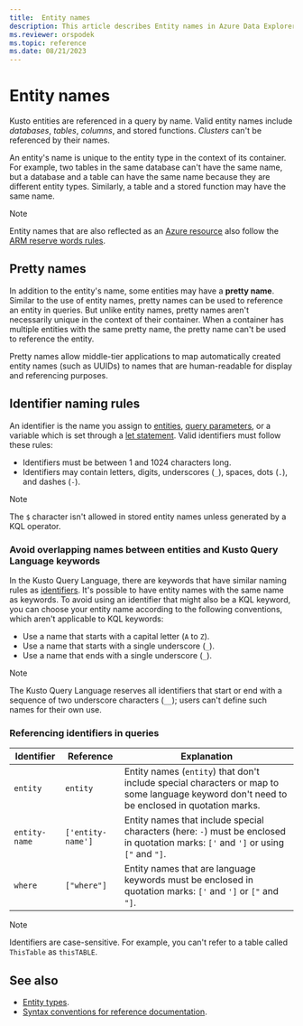 ```yaml
---
title:  Entity names
description: This article describes Entity names in Azure Data Explorer.
ms.reviewer: orspodek
ms.topic: reference
ms.date: 08/21/2023
---
```

# Entity names

Kusto entities are referenced in a query by name. Valid entity names include *databases*, *tables*, *columns*, and stored functions. *Clusters* can't be referenced by their names.

An entity's name is unique to the entity type in the context of its container. For example, two tables in the same database can't have the same name, but a database and a table can have the same name because they are different entity types. Similarly, a table and a stored function may have the same name.

> [!NOTE]
> Entity names that are also reflected as an [Azure resource](/azure/templates/microsoft.kusto/allversions) also follow the [ARM reserve words rules](/azure/azure-resource-manager/troubleshooting/error-reserved-resource-name).

## Pretty names

In addition to the entity's name, some entities may have a **pretty name**. Similar to the use of entity names, pretty names can be used to reference an entity in queries. But unlike entity names, pretty names aren't necessarily unique in the context of their container. When a container has multiple entities with the same pretty name, the pretty name can't be used to reference the entity.

Pretty names allow middle-tier applications to map automatically created entity names (such as UUIDs) to names that are human-readable for display and referencing purposes.

## Identifier naming rules

An identifier is the name you assign to [entities](schema-entities.md), [query parameters](../queryparametersstatement.md), or a variable which is set through a [let statement](../letstatement.md). Valid identifiers must follow these rules:

* Identifiers must be between 1 and 1024 characters long.
* Identifiers may contain letters, digits, underscores (`_`), spaces, dots (`.`), and dashes (`-`).

> [!NOTE]
> The `$` character isn't allowed in stored entity names unless generated by a KQL operator.

### Avoid overlapping names between entities and Kusto Query Language keywords

In the Kusto Query Language, there are keywords that have similar naming rules as [identifiers](#identifier-naming-rules). It's possible to have entity names with the same name as keywords. To avoid using an identifier that might also be a KQL keyword, you can choose your entity name according to the following conventions, which aren't applicable to KQL keywords:

* Use a name that starts with a capital letter (`A` to `Z`).
* Use a name that starts with a single underscore (`_`).
* Use a name that ends with a single underscore (`_`).

> [!NOTE]
> The Kusto Query Language reserves all identifiers that start or end with a sequence of two underscore characters (`__`); users can't define such names for their own use.

### Referencing identifiers in queries

|Identifier   |Reference         |Explanation  |
|-------------|------------------|-------------|
|`entity`     |`entity`          |Entity names (`entity`) that don't include special characters or map to some language keyword don't need to be enclosed in quotation marks.|
|`entity-name`|`['entity-name']` |Entity names that include special characters (here: `-`) must be enclosed in quotation marks: `['` and `']` or using `["` and `"]`.|
|`where`      |`["where"]`       |Entity names that are language keywords must be enclosed in quotation marks: `['` and `']` or `["` and `"]`.|

> [!NOTE]
> Identifiers are case-sensitive. For example, you can't refer to a table called `ThisTable` as `thisTABLE`.

## See also

* [Entity types](./index.md).
* [Syntax conventions for reference documentation](../syntax-conventions.md).
